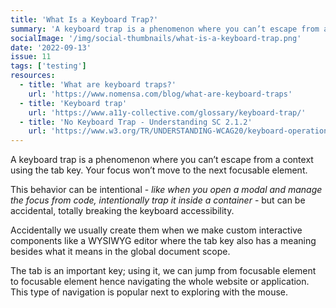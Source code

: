 ```yaml
---
title: 'What Is a Keyboard Trap?'
summary: 'A keyboard trap is a phenomenon where you can’t escape from a context using the tab key. Your focus won’t move to the next focusable element.'
socialImage: '/img/social-thumbnails/what-is-a-keyboard-trap.png'
date: '2022-09-13'
issue: 11
tags: ['testing']
resources:
  - title: 'What are keyboard traps?'
    url: 'https://www.nomensa.com/blog/what-are-keyboard-traps'
  - title: 'Keyboard trap'
    url: 'https://www.a11y-collective.com/glossary/keyboard-trap/'
  - title: 'No Keyboard Trap - Understanding SC 2.1.2'
    url: 'https://www.w3.org/TR/UNDERSTANDING-WCAG20/keyboard-operation-trapping.html'
---
```


A keyboard trap is a phenomenon where you can’t escape from a context using the tab key. Your focus won’t move to the next focusable element.

This behavior can be intentional - _like when you open a modal and manage the focus from code, intentionally trap it inside a container_ - but can be accidental, totally breaking the keyboard accessibility.

Accidentally we usually create them when we make custom interactive components like a WYSIWYG editor where the tab key also has a meaning besides what it means in the global document scope.

The tab is an important key; using it, we can jump from focusable element to focusable element hence navigating the whole website or application. This type of navigation is popular next to exploring with the mouse.
